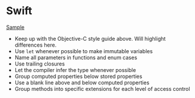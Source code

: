 Swift
=====

[Sample](sample.swift)

* Keep up with the Objective-C style guide above. Will highlight differences
  here.
* Use `let` whenever possible to make immutable variables
* Name all parameters in functions and enum cases
* Use trailing closures
* Let the compiler infer the type whenever possible
* Group computed properties below stored properties
* Use a blank line above and below computed properties
* Group methods into specific extensions for each level of access control
